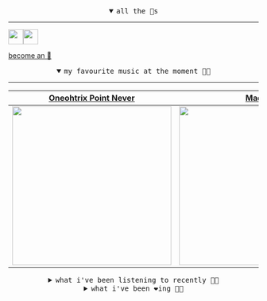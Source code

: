 <details open>

<summary align="center"><samp>all the 🥚s</samp></summary>
<hr />

<a href="https://github.com/pvinis"><img src="https://avatars.githubusercontent.com/u/100233?s=90&v=4" width="30" height="30" /><a href="https://github.com/maxPugh"><img src="https://avatars.githubusercontent.com/u/46350013?s=90&u=52a601eaa2d272b35477d096fe782ebf0a8a1f68&v=4" width="30" height="30" />

<samp><a href="https://github.com/bitttttten/bitttttten/stargazers">become an 🥚</a></samp>

</details>

<details open>

<summary align="center"><samp>my favourite music at the moment 🎵🎶</samp></summary>
<hr />

<!-- toc -->

| [Oneohtrix Point Never](https://open.spotify.com/artist/2wPDbhaGXCqROrVmwDdCrK)                                                                                  | [Madlib](https://open.spotify.com/artist/5LhTec3c7dcqBvpLRWbMcf)                                                                                                 | [Four Tet](https://open.spotify.com/artist/7Eu1txygG6nJttLHbZdQOh)                                                                                               | [Superorganism](https://open.spotify.com/artist/0Wkm45quqfx3NepJpXDvwE)                                                                                          |
| ---------------------------------------------------------------------------------------------------------------------------------------------------------------- | ---------------------------------------------------------------------------------------------------------------------------------------------------------------- | ---------------------------------------------------------------------------------------------------------------------------------------------------------------- | ---------------------------------------------------------------------------------------------------------------------------------------------------------------- |
| [<img src="https://i.scdn.co/image/ab6761610000e5ebdcb37659a650e2e700c94986" width="320" height="auto">](https://open.spotify.com/artist/2wPDbhaGXCqROrVmwDdCrK) | [<img src="https://i.scdn.co/image/ab6761610000e5ebdb860c843b90fdea28f670d6" width="320" height="auto">](https://open.spotify.com/artist/5LhTec3c7dcqBvpLRWbMcf) | [<img src="https://i.scdn.co/image/ab6761610000e5eb84e29d09b4917bec2700a0d7" width="320" height="auto">](https://open.spotify.com/artist/7Eu1txygG6nJttLHbZdQOh) | [<img src="https://i.scdn.co/image/ab6761610000e5ebcd793c4a1e887f4eeffb1494" width="320" height="auto">](https://open.spotify.com/artist/0Wkm45quqfx3NepJpXDvwE) |

<!-- tocstop -->

</details>

<details>

<summary align="center"><samp>what i've been listening to recently 🎵🎶</samp></summary>
<hr />

<!-- toc -->

| [Lovesick Utopia<br />Charlotte Day Wilson](https://open.spotify.com/track/4X9MfFQKX0lMQQw9cJNa0Y)                                                              | [Alberto Balsalm<br />Aphex Twin](https://open.spotify.com/track/21Phj46KeUHOWyZW9A9b7P)                                                                        | [Wait For The Summer<br />Bloga Katė](https://open.spotify.com/track/0aNSC7lz3RGWWHGOGiQoS5)                                                                    | [Bite The Hand<br />Julien Baker, Phoebe Bridgers…](https://open.spotify.com/track/03h0ioes0mfaZIeAO1fV5o)                                                      |
| --------------------------------------------------------------------------------------------------------------------------------------------------------------- | --------------------------------------------------------------------------------------------------------------------------------------------------------------- | --------------------------------------------------------------------------------------------------------------------------------------------------------------- | --------------------------------------------------------------------------------------------------------------------------------------------------------------- |
| [<img src="https://i.scdn.co/image/ab6761610000e5eb5afdeb5c2e1f6e2e6382b124" width="320" height="auto">](https://open.spotify.com/track/4X9MfFQKX0lMQQw9cJNa0Y) | [<img src="https://i.scdn.co/image/ab6761610000e5eb0ed68984dc1e96340205039e" width="320" height="auto">](https://open.spotify.com/track/21Phj46KeUHOWyZW9A9b7P) | [<img src="https://i.scdn.co/image/ab6761610000e5eb16186d75be572e06c918742e" width="320" height="auto">](https://open.spotify.com/track/0aNSC7lz3RGWWHGOGiQoS5) | [<img src="https://i.scdn.co/image/ab6761610000e5eb18d2e50502f980f076053a1c" width="320" height="auto">](https://open.spotify.com/track/03h0ioes0mfaZIeAO1fV5o) |

<!-- tocstop -->

</details>

<details>

<summary align="center"><samp>what i've been ❤️ing 🎵🎶</samp></summary>
<hr />

<!-- toc -->

| [First Rain<br />Duval Timothy](https://open.spotify.com/album/7z2sYQTqlfnoNlhM3m00nZ)                                                                          | [Filatelie<br />Felbm](https://open.spotify.com/album/0MQTjFKFbTqgdheKbrpuSw)                                                                                   | [Becoming Ferromagnetic<br />Kaitlyn Aurelia Smith](https://open.spotify.com/album/54VwG9mPpNyqR3MHrXaYEJ)                                                      | [Congregation<br />Low](https://open.spotify.com/album/36FfMeXk3WRqZNE7hQahkZ)                                                                                  |
| --------------------------------------------------------------------------------------------------------------------------------------------------------------- | --------------------------------------------------------------------------------------------------------------------------------------------------------------- | --------------------------------------------------------------------------------------------------------------------------------------------------------------- | --------------------------------------------------------------------------------------------------------------------------------------------------------------- |
| [<img src="https://i.scdn.co/image/ab67616d0000b273ede01fa5e91a9439a8065ac7" width="320" height="auto">](https://open.spotify.com/album/7z2sYQTqlfnoNlhM3m00nZ) | [<img src="https://i.scdn.co/image/ab67616d0000b27361adc584efff73a125b2b542" width="320" height="auto">](https://open.spotify.com/album/0MQTjFKFbTqgdheKbrpuSw) | [<img src="https://i.scdn.co/image/ab67616d0000b27320a1041bb04a08a87e6f56b8" width="320" height="auto">](https://open.spotify.com/album/54VwG9mPpNyqR3MHrXaYEJ) | [<img src="https://i.scdn.co/image/ab67616d0000b273af105fb7defe734231228f27" width="320" height="auto">](https://open.spotify.com/album/36FfMeXk3WRqZNE7hQahkZ) |

<!-- tocstop -->

</details>
